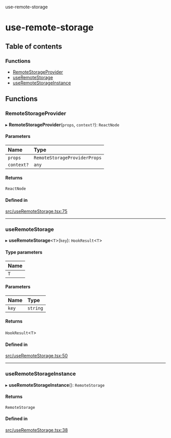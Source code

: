 use-remote-storage

# use-remote-storage

## Table of contents

### Functions

- [RemoteStorageProvider](README.md#remotestorageprovider)
- [useRemoteStorage](README.md#useremotestorage)
- [useRemoteStorageInstance](README.md#useremotestorageinstance)

## Functions

### RemoteStorageProvider

▸ **RemoteStorageProvider**(`props`, `context?`): `ReactNode`

#### Parameters

| Name | Type |
| :------ | :------ |
| `props` | `RemoteStorageProviderProps` |
| `context?` | `any` |

#### Returns

`ReactNode`

#### Defined in

[src/useRemoteStorage.tsx:75](https://github.com/calebmpeterson/use-remote-storage/blob/11e3436/src/useRemoteStorage.tsx#L75)

___

### useRemoteStorage

▸ **useRemoteStorage**\<`T`\>(`key`): `HookResult`\<`T`\>

#### Type parameters

| Name |
| :------ |
| `T` |

#### Parameters

| Name | Type |
| :------ | :------ |
| `key` | `string` |

#### Returns

`HookResult`\<`T`\>

#### Defined in

[src/useRemoteStorage.tsx:50](https://github.com/calebmpeterson/use-remote-storage/blob/11e3436/src/useRemoteStorage.tsx#L50)

___

### useRemoteStorageInstance

▸ **useRemoteStorageInstance**(): `RemoteStorage`

#### Returns

`RemoteStorage`

#### Defined in

[src/useRemoteStorage.tsx:38](https://github.com/calebmpeterson/use-remote-storage/blob/11e3436/src/useRemoteStorage.tsx#L38)
